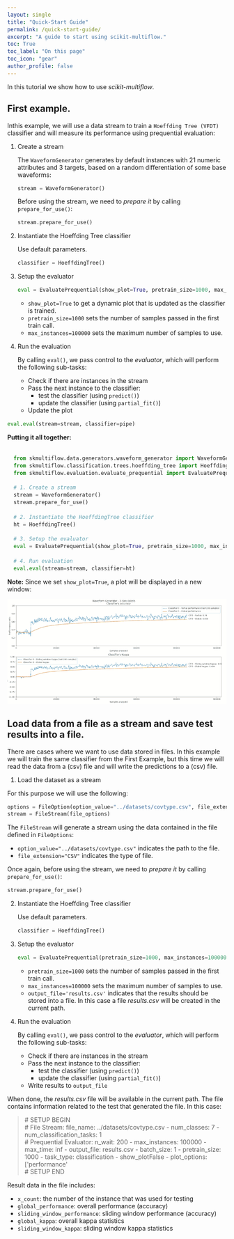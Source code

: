 ```yaml
---
layout: single
title: "Quick-Start Guide"
permalink: /quick-start-guide/
excerpt: "A guide to start using scikit-multiflow."
toc: True
toc_label: "On this page"
toc_icon: "gear"
author_profile: false
---
```


In this tutorial we show how to use *scikit-multiflow*.

## First example.

Inthis example, we will use a data stream to train a `Hoeffding Tree (VFDT)`
classifier and will measure its performance using prequential evaluation:

1. Create a stream

   The `WaveformGenerator` generates by default instances with 21 numeric
   attributes and 3 targets, based on a random differentiation of some base
   waveforms:

   ``` python
   stream = WaveformGenerator()
   ```

   Before using the stream, we need to *prepare it* by calling
   `prepare_for_use()`:

   ``` python
   stream.prepare_for_use()
   ```

2. Instantiate the Hoeffding Tree classifier

   Use default parameters.

    ``` python
    classifier = HoeffdingTree()
    ```

3. Setup the evaluator
   ``` python
   eval = EvaluatePrequential(show_plot=True, pretrain_size=1000, max_instances=100000)
   ```
   * `show_plot=True` to get a dynamic plot that is updated as the classifier is
   trained.
   * `pretrain_size=1000` sets the number of samples passed in the first train
      call.
   * `max_instances=100000` sets the maximum number of samples to use.

4. Run the evaluation

    By calling `eval()`, we pass control to the *evaluator*, which will perform
    the following sub-tasks:
    * Check if there are instances in the stream
    * Pass the next instance to the classifier:
      - test the classifier (using `predict()`)
      - update the classifier (using `partial_fit()`)
    * Update the plot

``` python
eval.eval(stream=stream, classifier=pipe)
```

**Putting it all together:**

``` python

  from skmultiflow.data.generators.waveform_generator import WaveformGenerator
  from skmultiflow.classification.trees.hoeffding_tree import HoeffdingTree
  from skmultiflow.evaluation.evaluate_prequential import EvaluatePrequential

  # 1. Create a stream
  stream = WaveformGenerator()
  stream.prepare_for_use()

  # 2. Instantiate the HoeffdingTree classifier
  ht = HoeffdingTree()

  # 3. Setup the evaluator
  eval = EvaluatePrequential(show_plot=True, pretrain_size=1000, max_instances=100000)

  # 4. Run evaluation
  eval.eval(stream=stream, classifier=ht)

```

**Note:** Since we set `show_plot=True`, a plot will be displayed in a new
window:

![ classifier_plot](../assets/images/example_classifier_plot.gif)


## Load data from a file as a stream and save test results into a file.

There are cases where we want to use data stored in files. In this example we
will train the same classifier from the First Example, but this time we will
read the data from a (csv) file and will write the predictions to a (csv) file.

1. Load the dataset as a stream

  For this purpose we will use the following:

  ``` python
  options = FileOption(option_value="../datasets/covtype.csv", file_extension="CSV")
  stream = FileStream(file_options)
  ```

  The `FileStream` will generate a stream using the data contained in the file
  defined in `FileOptions`:
  * `option_value="../datasets/covtype.csv"` indicates the path to the file.
  * `file_extension="CSV"` indicates the type of file.

  Once again, before using the stream, we need to *prepare it* by calling
  `prepare_for_use()`:

  ``` python
  stream.prepare_for_use()
  ```

2. Instantiate the Hoeffding Tree classifier

   Use default parameters.

    ``` python
    classifier = HoeffdingTree()
    ```

3. Setup the evaluator

   ``` python
   eval = EvaluatePrequential(pretrain_size=1000, max_instances=100000, output_file='results.csv')
   ```

   * `pretrain_size=1000` sets the number of samples passed in the first train
      call.
   * `max_instances=100000` sets the maximum number of samples to use.
   * `output_file='results.csv'` indicates that the results should be stored
     into a file. In this case a file *results.csv* will be created in the
     current path.

4. Run the evaluation

   By calling `eval()`, we pass control to the *evaluator*, which will perform
   the following sub-tasks:
   * Check if there are instances in the stream
   * Pass the next instance to the classifier:
     - test the classifier (using `predict()`)
     - update the classifier (using `partial_fit()`)
   * Write results to `output_file`

When done, the *results.csv* file will be available in the current path. The
file contains information related to the test that generated the file. In this
case:

> \# SETUP BEGIN \
  \# File Stream: file_name: ../datasets/covtype.csv  -  num_classes: 7  - num_classification_tasks: 1 \
  \# Prequential Evaluator: n_wait: 200 - max_instances: 100000 - max_time: inf - output_file: results.csv - batch_size: 1 - pretrain_size: 1000 - task_type: classification - show_plotFalse - plot_options: ['performance' \
  \# SETUP END

Result data in the file includes:
* `x_count`: the number of the instance that was used for testing
* `global_performance`: overall performance (accuracy)
* `sliding_window_performance`: sliding window performance (accuracy)
* `global_kappa`: overall kappa statistics
* `sliding_window_kappa`: sliding window kappa statistics
